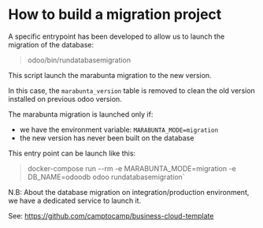 <!--
This file has been generated with 'invoke project.sync'.
Do not modify. Any manual change will be lost.
Please propose your modification on
https://github.com/camptocamp/odoo-template instead.
-->
# How to build a migration project

A specific entrypoint has been developed to allow us to launch
the migration of the database:
> odoo/bin/rundatabasemigration

This script launch the marabunta migration to the new version.

In this case, the `marabunta_version` table is removed to clean
the old version installed on previous odoo version.

The marabunta migration is launched only if:
- we have the environment variable: `MARABUNTA_MODE=migration`
- the new version has never been built on the database

This entry point can be launch like this:

> docker-compose run --rm -e MARABUNTA_MODE=migration -e DB_NAME=odoodb odoo rundatabasemigration`

N.B: About the database migration on integration/production environment,
we have a dedicated service to launch it.

See: https://github.com/camptocamp/business-cloud-template
